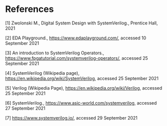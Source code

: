
# References

[1] Zwolonski M., Digital System Design with SystemVerilog., Prentice Hall, 2021

[2] EDA Playground., https://www.edaplayground.com/, accessed 10 September 2021

[3] An introduction to SystemVerilog Operators., https://www.fpgatutorial.com/systemverilog-operators/, accessed 25 September 2021

[4] SystemVerilog (Wikipedia page), https://en.wikipedia.org/wiki/SystemVerilog, accessed 25 September 2021

[5] Verilog (Wikipedia Page), https://en.wikipedia.org/wiki/Verilog, accessed 25 September 2021

[6] SystemVerilog., https://www.asic-world.com/systemverilog, accessed 27 September 2021

[7] https://www.systemverilog.io/, accessed 29 September 2021

